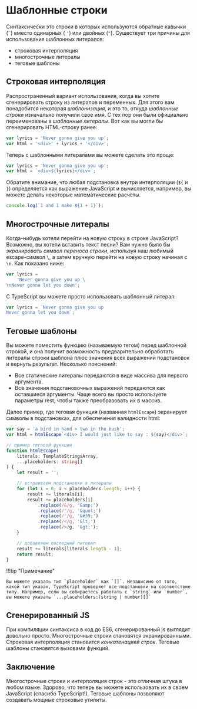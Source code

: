 # Шаблонные строки

Синтаксически это строки в которых используются обратные кавычки (<code>\`</code>) вместо одинарных ( `'`) или двойных (`"`). Существует три причины для использования шаблонных литералов:

-   строковая интерполяция
-   многострочные литералы
-   теговые шаблоны

## Строковая интерполяция

Распространенный вариант использования, когда вы хотите сгенерировать строку из литералов и переменных. Для этого вам понадобится некоторая _шаблонизация_, и это то, откуда _шаблонные строки_ изначально получили свое имя. С тех пор они были официально переименованы в _шаблонные литералы_. Вот как вы могли бы сгенерировать HTML-строку ранее:

```ts
var lyrics = 'Never gonna give you up';
var html = '<div>' + lyrics + '</div>';
```

Теперь с шаблонными литералами вы можете сделать это проще:

```ts
var lyrics = 'Never gonna give you up';
var html = `<div>${lyrics}</div>`;
```

Обратите внимание, что любая подстановка внутри интерполяции (`${` и `}`) определяется как выражение JavaScript и вычисляется, например, вы можете делать некоторые математические расчёты.

```ts
console.log(`1 and 1 make ${1 + 1}`);
```

## Многострочные литералы

Когда-нибудь хотели перейти на новую строку в строке JavaScript? Возможно, вы хотели вставить текст песни? Вам нужно было бы _экранировать символ переноса строки_, используя наш любимый escape-символ `\`, а затем вручную перейти на новую строку начиная с `\n`. Как показано ниже:

```ts
var lyrics =
    'Never gonna give you up \
\nNever gonna let you down';
```

С TypeScript вы можете просто использовать шаблонный литерал:

```ts
var lyrics = `Never gonna give you up
Never gonna let you down`;
```

## Теговые шаблоны

Вы можете поместить функцию (называемую тегом) перед шаблонной строкой, и она получит возможность предварительно обработать литералы строки шаблона плюс значения всех выражений подстановок и вернуть результат. Несколько пояснений:

-   Все статические литералы передаются в виде массива для первого аргумента.
-   Все значения подстановочных выражений передаются как оставшиеся аргументы. Чаще всего вы просто используете параметры rest, чтобы также преобразовать их в массив.

Далее пример, где теговая функция (названная `htmlEscape`) экранирует символы в подстановках, для обеспечения валидности html:

```ts
var say = 'a bird in hand > two in the bush';
var html = htmlEscape`<div> I would just like to say : ${say}</div>`;

// пример теговой функции
function htmlEscape(
    literals: TemplateStringsArray,
    ...placeholders: string[]
) {
    let result = '';

    // встраиваем подстановки в литералы
    for (let i = 0; i < placeholders.length; i++) {
        result += literals[i];
        result += placeholders[i]
            .replace(/&/g, '&amp;')
            .replace(/"/g, '&quot;')
            .replace(/'/g, '&#39;')
            .replace(/</g, '&lt;')
            .replace(/>/g, '&gt;');
    }

    // добавляем последний литерал
    result += literals[literals.length - 1];
    return result;
}
```

!!!tip "Примечание"

    Вы можете указать тип `placeholder` как `[]`. Независимо от того, какой тип указан, TypeScript проверяет все подстановки на соответствие типу. Например, если вы собираетесь работать с `string` или `number`, вы можете указать `...placeholders:(string | number)[]`

## Сгенерированный JS

При компиляции синтаксиса в код до ES6, сгенерированный js выглядит довольно просто. Многострочные строки становятся экранированными. Строковая интерполяция становится _конкатенацией строк_. Теговые шаблоны становятся вызовами функций.

## Заключение

Многострочные строки и интерполяция строк - это отличная штука в любом языке. Здорово, что теперь вы можете использовать их в своем JavaScript (спасибо TypeScript!). Теговые шаблоны позволяют создавать мощные строковые утилиты.

